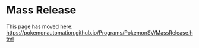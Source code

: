# Mass Release

This page has moved here: https://pokemonautomation.github.io/Programs/PokemonSV/MassRelease.html

